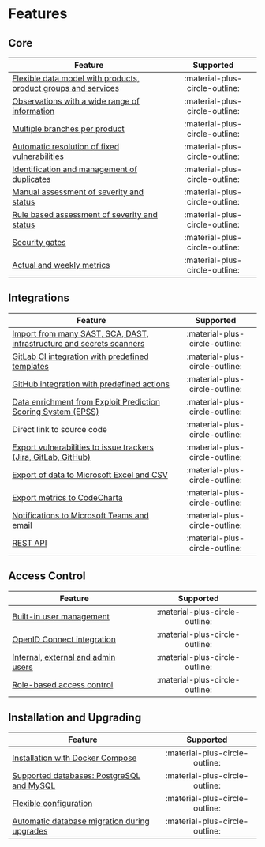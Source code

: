 # Features

## Core

| Feature | Supported |
|---------|:------------:|
| [Flexible data model with products, product groups and services](../getting_started/data_model.md)  | :material-plus-circle-outline: |
| [Observations with a wide range of information](../getting_started/anatomy_of_an_observation.md) | :material-plus-circle-outline: |
| [Multiple branches per product](../usage/branches.md) | :material-plus-circle-outline: |
| [Automatic resolution of fixed vulnerabilities](../usage/import_observations.md#import-algorithm) | :material-plus-circle-outline: |
| [Identification and management of duplicates](../usage/duplicates.md) | :material-plus-circle-outline: |
| [Manual assessment of severity and status](../usage/assess_observations.md) | :material-plus-circle-outline: |
| [Rule based assessment of severity and status](../usage/rule_engine.md) | :material-plus-circle-outline: |
| [Security gates](../usage/security_gates.md) | :material-plus-circle-outline: |
| [Actual and weekly metrics](../usage/metrics.md) | :material-plus-circle-outline: |

## Integrations

| Feature | Supported |
|---------|:------------:|
| [Import from many SAST, SCA, DAST, infrastructure and secrets scanners](../usage/supported_scanners.md) | :material-plus-circle-outline: |
| [GitLab CI integration with predefined templates](../integrations/github_actions_and_templates.md#examplary-pipeline-for-gitlab-ci-templates) | :material-plus-circle-outline: |
| [GitHub integration with predefined actions](../integrations/github_actions_and_templates.md#examplary-workflow-for-github-actions) | :material-plus-circle-outline: |
| [Data enrichment from Exploit Prediction Scoring System (EPSS)](../integrations/epss.md) | :material-plus-circle-outline: |
| Direct link to source code | :material-plus-circle-outline: |
| [Export vulnerabilities to issue trackers (Jira, GitLab, GitHub)](../integrations/issue_trackers.md) | :material-plus-circle-outline: |
| [Export of data to Microsoft Excel and CSV](../integrations/observations_export.md) | :material-plus-circle-outline: |
| [Export metrics to CodeCharta](../integrations/codecharta.md) | :material-plus-circle-outline: |
| [Notifications to Microsoft Teams and email](../integrations/notifications.md) | :material-plus-circle-outline: |
| [REST API](../integrations/rest_api.md) | :material-plus-circle-outline: |

## Access Control

| Feature | Supported |
|---------|:------------:|
| [Built-in user management](../usage/users_permissions.md#users) | :material-plus-circle-outline: |
| [OpenID Connect integration](../integrations/oidc_authentication.md) | :material-plus-circle-outline: |
| [Internal, external and admin users](../usage/users_permissions.md#user-types) | :material-plus-circle-outline: |
| [Role-based access control](../usage/users_permissions.md#roles-and-permissions) | :material-plus-circle-outline: |

## Installation and Upgrading

| Feature | Supported |
|---------|:------------:|
| [Installation with Docker Compose](../getting_started/installation.md) | :material-plus-circle-outline: |
| [Supported databases: PostgreSQL and MySQL](../getting_started/architecture.md) | :material-plus-circle-outline: |
| [Flexible configuration](../getting_started/configuration.md) | :material-plus-circle-outline: |
| [Automatic database migration during upgrades](../getting_started/upgrading.md) | :material-plus-circle-outline: |
